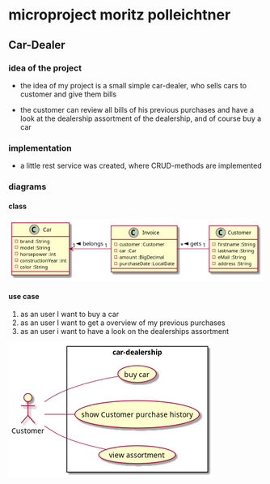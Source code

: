 # microproject moritz polleichtner

## Car-Dealer

### idea of the project
- the idea of my project is a small simple car-dealer, who sells 
cars to customer and give them bills

- the customer can review all bills of his previous purchases and have a look at the 
dealership assortment of the dealership, and of course buy a car

### implementation

- a little rest service was created, where CRUD-methods are implemented

### diagrams
 
#### class

![](./asciidoc/images/cld.png)

#### use case 

1. as an user I want to buy a car
2. as an user I want to get a overview of my previous purchases
3. as an user i want to have a look on the dealerships assortment

![](./asciidoc/images/ucd.png)
